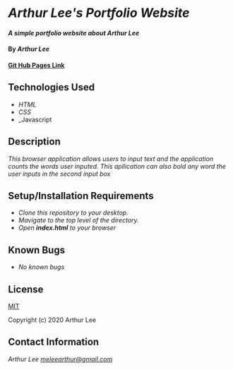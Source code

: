 
# _Arthur Lee's Portfolio Website_

#### _A simple portfolio website about Arthur Lee_

#### By _**Arthur Lee**_

#### [Git Hub Pages Link](https://gengur123.github.io/my-portfolios/)
## Technologies Used

* _HTML_
* _CSS_
* _Javascript

## Description

_This browser application allows users to input text and the application counts the words user inputed. This apllication can also bold any word the user inputs in the second input box_

## Setup/Installation Requirements

* _Clone this repository to your desktop._
* _Mavigate to the top level of the directory._
* _Open **index.html** to your browser_


## Known Bugs

* _No known bugs_

## License

[MIT](https://en.wikipedia.org/wiki/MIT_License)
 
 Copyright (c) 2020 Arthur Lee

## Contact Information

_Arthur Lee [meleearthur@gmail.com](meleearthur@gmail.com)_
